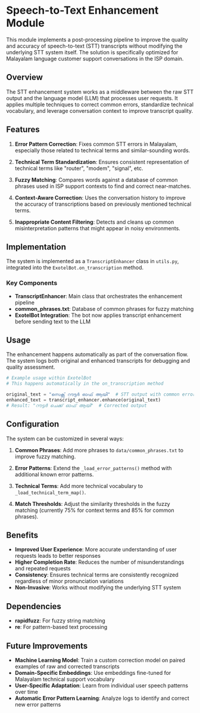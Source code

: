 # Speech-to-Text Enhancement Module

This module implements a post-processing pipeline to improve the quality and accuracy of speech-to-text (STT) transcripts without modifying the underlying STT system itself. The solution is specifically optimized for Malayalam language customer support conversations in the ISP domain.

## Overview

The STT enhancement system works as a middleware between the raw STT output and the language model (LLM) that processes user requests. It applies multiple techniques to correct common errors, standardize technical vocabulary, and leverage conversation context to improve transcript quality.

## Features

1. **Error Pattern Correction**: Fixes common STT errors in Malayalam, especially those related to technical terms and similar-sounding words.

2. **Technical Term Standardization**: Ensures consistent representation of technical terms like "router", "modem", "signal", etc.

3. **Fuzzy Matching**: Compares words against a database of common phrases used in ISP support contexts to find and correct near-matches.

4. **Context-Aware Correction**: Uses the conversation history to improve the accuracy of transcriptions based on previously mentioned technical terms.

5. **Inappropriate Content Filtering**: Detects and cleans up common misinterpretation patterns that might appear in noisy environments.

## Implementation

The system is implemented as a `TranscriptEnhancer` class in `utils.py`, integrated into the `ExotelBot.on_transcription` method.

### Key Components

- **TranscriptEnhancer**: Main class that orchestrates the enhancement pipeline
- **common_phrases.txt**: Database of common phrases for fuzzy matching
- **ExotelBot Integration**: The bot now applies transcript enhancement before sending text to the LLM

## Usage

The enhancement happens automatically as part of the conversation flow. The system logs both original and enhanced transcripts for debugging and quality assessment.

```python
# Example usage within ExotelBot
# This happens automatically in the on_transcription method

original_text = "സെക്സ് റൗട്ടർ ഓഫ് ആയി"  # STT output with common error
enhanced_text = transcript_enhancer.enhance(original_text)
# Result: "റൗട്ടർ ചെക്ക് ഓഫ് ആയി"  # Corrected output
```

## Configuration

The system can be customized in several ways:

1. **Common Phrases**: Add more phrases to `data/common_phrases.txt` to improve fuzzy matching.

2. **Error Patterns**: Extend the `_load_error_patterns()` method with additional known error patterns.

3. **Technical Terms**: Add more technical vocabulary to `_load_technical_term_map()`.

4. **Match Thresholds**: Adjust the similarity thresholds in the fuzzy matching (currently 75% for context terms and 85% for common phrases).

## Benefits

- **Improved User Experience**: More accurate understanding of user requests leads to better responses
- **Higher Completion Rate**: Reduces the number of misunderstandings and repeated requests
- **Consistency**: Ensures technical terms are consistently recognized regardless of minor pronunciation variations
- **Non-Invasive**: Works without modifying the underlying STT system

## Dependencies

- **rapidfuzz**: For fuzzy string matching
- **re**: For pattern-based text processing

## Future Improvements

- **Machine Learning Model**: Train a custom correction model on paired examples of raw and corrected transcripts
- **Domain-Specific Embeddings**: Use embeddings fine-tuned for Malayalam technical support vocabulary
- **User-Specific Adaptation**: Learn from individual user speech patterns over time
- **Automatic Error Pattern Learning**: Analyze logs to identify and correct new error patterns 